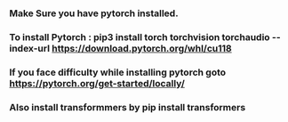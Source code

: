 ### Make Sure you have pytorch installed.
### To install Pytorch : pip3 install torch torchvision torchaudio --index-url https://download.pytorch.org/whl/cu118
### If you face difficulty while installing pytorch goto https://pytorch.org/get-started/locally/ 
### Also install transformmers by pip install transformers
